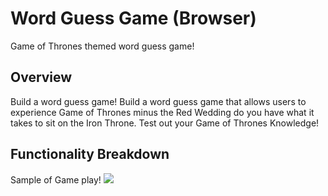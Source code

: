 # Word Guess Game (Browser)

Game of Thrones themed word guess game!

## Overview

<!-- TODO: add a description of your assignment, theme, approach, and solution here -->
Build a word guess game! Build a word guess game that allows users to experience Game of Thrones minus the Red Wedding do you have what it takes to sit on the Iron Throne. Test out your Game of Thrones Knowledge!


## Functionality Breakdown

Sample of Game play!
<img src="assets/Game_of_Thrones_GIF_low.gif">

